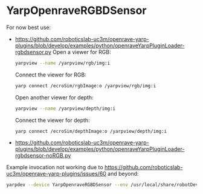 # YarpOpenraveRGBDSensor

For now best use:
- https://github.com/roboticslab-uc3m/openrave-yarp-plugins/blob/develop/examples/python/openraveYarpPluginLoader-rgbdsensor.py
   Open a viewer for RGB:
   ```bash
   yarpview --name /yarpview/rgb/img:i
   ```
   Connect the viewer for RGB:
   ```bash
   yarp connect /ecroSim/rgbImage:o /yarpview/rgb/img:i
   ```
   Open another viewer for depth:
   ```bash
   yarpview --name /yarpview/depth/img:i
   ```
   Connect the viewer for depth:
   ```bash
   yarp connect /ecroSim/depthImage:o /yarpview/depth/img:i
   ```

- https://github.com/roboticslab-uc3m/openrave-yarp-plugins/blob/develop/examples/python/openraveYarpPluginLoader-rgbdsensor-noRGB.py

Example invocation not working due to https://github.com/roboticslab-uc3m/openrave-yarp-plugins/issues/60 and beyond:
```bash
yarpdev --device YarpOpenraveRGBDSensor --env /usr/local/share/robotDevastation-openrave-models/contexts/openrave/ecro/mapping_room.env.xml --robotIndex 0 --depthSensorIndex 0 --rgbSensorIndex 1 --view --name /robot
```
